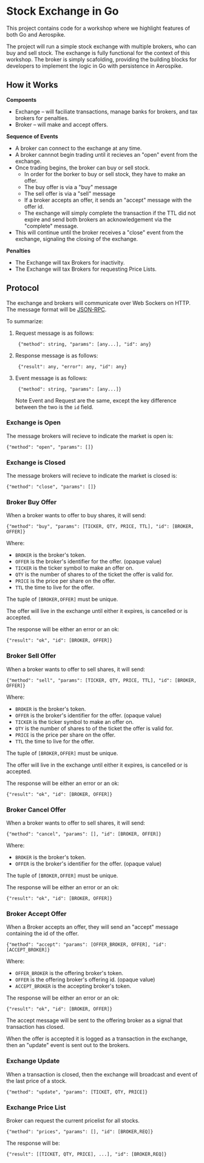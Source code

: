 # Stock Exchange in Go

This project contains code for a workshop where we highlight features of both Go and Aerospike.

The project will run a simple stock exchange with multiple brokers, who can buy and sell stock. The exchange is fully functional for the context of this workshop. The broker is simply scafolding, providing the building blocks for developers to implement the logic in Go with persistence in Aerospike.

## How it Works

**Compoents**

- Exchange – will faciliate transactions, manage banks for brokers, and tax brokers for penalties.
- Broker – will make and accept offers.

**Sequence of Events**

- A broker can connect to the exchange at any time. 
- A broker cannnot begin trading until it recieves an "open" event from the exchange.
- Once trading begins, the broker can buy or sell stock. 
	- In order for the borker to buy or sell stock, they have to make an offer.
	- The buy offer is via a "buy" message
	- The sell offer is via a "sell" message
	- If a broker accepts an offer, it sends an "accept" message with the offer id.
	- The exchange will simply complete the transaction if the TTL did not expire and send both brokers an acknowledgement via the "complete" message.
- This will continue until the broker receives a "close" event from the exchange, signaling the closing of the exchange.

**Penalties**

- The Exchange will tax Brokers for inactivity.
- The Exchange will tax Brokers for requesting Price Lists.


## Protocol

The exchange and brokers will communicate over Web Sockers on HTTP. The message format will be [JSON-RPC](http://json-rpc.org/wiki/specification).

To summarize:

1. Request message is as follows:

		{"method": string, "params": [any...], "id": any}

2. Response message is as follows:

		{"result": any, "error": any, "id": any}

3. Event message is as follows:

		{"method": string, "params": [any...]}

	Note Event and Request are the same, except the key difference between the two is the `id` field.


### Exchange is Open

The message brokers will recieve to indicate the market is open is:

	{"method": "open", "params": []}

### Exchange is Closed

The message brokers will recieve to indicate the market is closed is:

	{"method": "close", "params": []}

### Broker Buy Offer

When a broker wants to offer to buy shares, it will send:

	{"method": "buy", "params": [TICKER, QTY, PRICE, TTL], "id": [BROKER, OFFER]}

Where:

- `BROKER` is the broker's token.
- `OFFER` is the broker's identifier for the offer. (opaque value)
- `TICKER` is the ticker symbol to make an offer on.
- `QTY` is the number of shares to of the ticket the offer is valid for.
- `PRICE` is the price per share on the offer.
- `TTL` the time to live for the offer.

The tuple of `[BROKER,OFFER]` must be unique.

The offer will live in the exchange until either it expires, is cancelled or is accepted.

The response will be either an error or an ok:

	{"result": "ok", "id": [BROKER, OFFER]}


### Broker Sell Offer

When a broker wants to offer to sell shares, it will send:

	{"method": "sell", "params": [TICKER, QTY, PRICE, TTL], "id": [BROKER, OFFER]}

Where:

- `BROKER` is the broker's token.
- `OFFER` is the broker's identifier for the offer. (opaque value)
- `TICKER` is the ticker symbol to make an offer on.
- `QTY` is the number of shares to of the ticket the offer is valid for.
- `PRICE` is the price per share on the offer.
- `TTL` the time to live for the offer.

The tuple of `[BROKER,OFFER]` must be unique.

The offer will live in the exchange until either it expires, is cancelled or is accepted.

The response will be either an error or an ok:

	{"result": "ok", "id": [BROKER, OFFER]}


### Broker Cancel Offer

When a broker wants to offer to sell shares, it will send:

	{"method": "cancel", "params": [], "id": [BROKER, OFFER]}

Where:

- `BROKER` is the broker's token.
- `OFFER` is the broker's identifier for the offer. (opaque value)

The tuple of `[BROKER,OFFER]` must be unique.

The response will be either an error or an ok:

	{"result": "ok", "id": [BROKER, OFFER]}

### Broker Accept Offer

When a Broker accepts an offer, they will send an "accept" message containing the id of the offer.

	{"method": "accept": "params": [OFFER_BROKER, OFFER], "id": [ACCEPT_BROKER]}

Where:

- `OFFER_BROKER` is the offering broker's token.
- `OFFER` is the offering broker's offering id. (opaque value)
- `ACCEPT_BROKER` is the accepting broker's token.

The response will be either an error or an ok:

	{"result": "ok", "id": [BROKER, OFFER]}

The accept message will be sent to the offering broker as a signal that transaction has closed.

When the offer is accepted it is logged as a transaction in the exchange, then an "update" event is sent out to the brokers.

### Exchange Update

When a transaction is closed, then the exchange will broadcast and event of the last price of a stock.

	{"method": "update", "params": [TICKET, QTY, PRICE]}


### Exchange Price List

Broker can request the current pricelist for all stocks.

	{"method": "prices", "params": [], "id": [BROKER,REQ]}

The response will be:

	{"result": [[TICKET, QTY, PRICE], ...], "id": [BROKER,REQ]}



